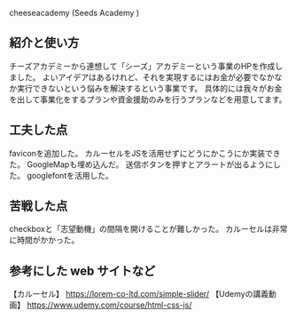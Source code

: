 cheeseacademy (Seeds Academy )


## 紹介と使い方

  チーズアカデミーから連想して「シーズ」アカデミーという事業のHPを作成しました。
  よいアイデアはあるけれど、それを実現するにはお金が必要でなかなか実行できないという悩みを解決するという事業です。
  具体的には我々がお金を出して事業化をするプランや資金援助のみを行うプランなどを用意してます。


## 工夫した点

  faviconを追加した。
  カルーセルをJSを活用せずにどうにかこうにか実装できた。
  GoogleMapも埋め込んだ。
  送信ボタンを押すとアラートが出るようにした。
  googlefontを活用した。

## 苦戦した点
checkboxと「志望動機」の間隔を開けることが難しかった。
カルーセルは非常に時間がかかった。
  

## 参考にした web サイトなど

 【カルーセル】
  https://lorem-co-ltd.com/simple-slider/
  【Udemyの講義動画】
  https://www.udemy.com/course/html-css-js/
  